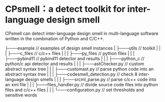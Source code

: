 # CPsmell：a detect toolkit for inter-language design smell 

CPsmell can detect inter-language design smell  in multi-language software written in the combination of Python and C/C++.

├───example // examples of design smell instances
|
├───utils // toolkit
|    |
|    ├───c_files // c/c++ files
|    |
|    ├───py_files // python files
|    |
|    ├───pybind11 // pybind11 detector and results
|    |
|    ├───python_c // python/c api detector and results
|    |
|    ├───astChecker.py // custom abstract syntax tree
|    |
|    ├───customast.py // parse python code into an abstract syntax tree
|    |
|    ├───codesmell_detection.py // check 8 inter-language design smells
|    |
|    ├───srcml_parse.py // parse c/c++ code into an xml file
|    |
|    ├───files_handler.py // divide source code files into python files and c/c++ files
|    |
|    └───configuration.py // set thresholds and sensitive words 

